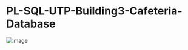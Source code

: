 # PL-SQL-UTP-Building3-Cafeteria-Database

![image](https://github.com/user-attachments/assets/0376a3fa-2d58-4cd6-918b-576833f49762)
